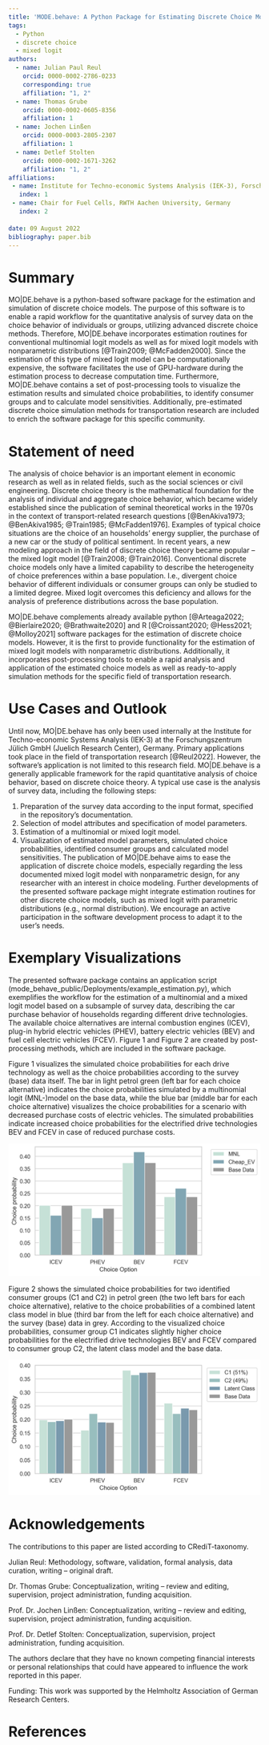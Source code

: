 ```yaml
---
title: 'MODE.behave: A Python Package for Estimating Discrete Choice Models'
tags:
  - Python
  - discrete choice
  - mixed logit
authors:
  - name: Julian Paul Reul
    orcid: 0000-0002-2786-0233
    corresponding: true
    affiliation: "1, 2"
  - name: Thomas Grube
    orcid: 0000-0002-0605-8356
    affiliation: 1
  - name: Jochen Linßen
    orcid: 0000-0003-2805-2307
    affiliation: 1
  - name: Detlef Stolten
    orcid: 0000-0002-1671-3262
    affiliation: "1, 2"
affiliations:
 - name: Institute for Techno-economic Systems Analysis (IEK-3), Forschungszentrum Jülich GmbH, Germany
   index: 1
 - name: Chair for Fuel Cells, RWTH Aachen University, Germany
   index: 2

date: 09 August 2022
bibliography: paper.bib
---
```


# Summary

MO|DE.behave is a python-based software package for the estimation and 
simulation of discrete choice models. The purpose of this software is to enable 
a rapid workflow for the quantitative analysis of survey data on the choice 
behavior of individuals or groups, utilizing advanced discrete choice methods. 
Therefore, MO|DE.behave incorporates estimation routines for conventional 
multinomial logit models as well as for mixed logit models with nonparametric 
distributions [@Train2009; @McFadden2000]. Since the estimation of this type of 
mixed logit model can be computationally expensive, the software facilitates the 
use of GPU-hardware during the estimation process to decrease computation time. 
Furthermore, MO|DE.behave contains a set of post-processing tools to visualize 
the estimation results and simulated choice probabilities, to identify consumer 
groups and to calculate model sensitivities. Additionally, pre-estimated 
discrete choice simulation methods for transportation research are included to 
enrich the software package for this specific community.

# Statement of need

The analysis of choice behavior is an important element in economic research as 
well as in related fields, such as the social sciences or civil engineering. 
Discrete choice theory is the mathematical foundation for the analysis of 
individual and aggregate choice behavior, which became widely established since 
the publication of seminal theoretical works in the 1970s in the context of 
transport-related research questions [@BenAkiva1973; @BenAkiva1985; @Train1985; @McFadden1976]. 
Examples of typical choice situations are the choice of an households’ 
energy supplier, the purchase of a new car or the study of political sentiment. 
In recent years, a new modeling approach in the field of discrete choice theory 
became popular – the mixed logit model [@Train2008; @Train2016]. 
Conventional discrete choice models only have a limited capability to describe 
the heterogeneity of choice preferences within a base population. 
I.e., divergent choice behavior of different individuals or consumer groups can 
only be studied to a limited degree. Mixed logit overcomes this deficiency and 
allows for the analysis of preference distributions across the base population.

MO|DE.behave complements already available python 
[@Arteaga2022; @Bierlaire2020; @Brathwaite2020] and R 
[@Croissant2020; @Hess2021; @Molloy2021] software packages for the estimation 
of discrete choice models. However, it is the first to provide functionality 
for the estimation of mixed logit models with nonparametric distributions. 
Additionally, it incorporates post-processing tools to enable a rapid analysis 
and application of the estimated choice models as well as ready-to-apply 
simulation methods for the specific field of transportation research.

# Use Cases and Outlook

Until now, MO|DE.behave has only been used internally at the Institute for 
Techno-economic Systems Analysis (IEK-3) at the Forschungszentrum Jülich GmbH 
(Juelich Research Center), Germany. Primary applications took place in the 
field of transportation research [@Reul2022]. 
However, the software’s application is not limited to this research field. 
MO|DE.behave is a generally applicable framework for the rapid quantitative 
analysis of choice behavior, based on discrete choice theory. 
A typical use case is the analysis of survey data, including the following steps:
1. Preparation of the survey data according to the input format, specified in the repository’s documentation.
2. Selection of model attributes and specification of model parameters.
3. Estimation of a multinomial or mixed logit model.
4. Visualization of estimated model parameters, simulated choice probabilities, identified consumer groups and calculated model sensitivities. 
The publication of MO|DE.behave aims to ease the application of discrete choice 
models, especially regarding the less documented mixed logit model with 
nonparametric design, for any researcher with an interest in choice modeling.
Further developments of the presented software package might integrate 
estimation routines for other discrete choice models, such as mixed logit with parametric distributions (e.g., normal distribution). We encourage an active participation in the software development process to adapt it to the user’s needs.

# Exemplary Visualizations

The presented software package contains an application script 
(mode_behave_public/Deployments/example_estimation.py), 
which exemplifies the workflow for the estimation of a multinomial and a 
mixed logit model based on a subsample of survey data, describing the car 
purchase behavior of households regarding different drive technologies. 
The available choice alternatives are internal combustion engines (ICEV), 
plug-in hybrid electric vehicles (PHEV), battery electric vehicles (BEV) and 
fuel cell electric vehicles (FCEV). 
Figure 1 and Figure 2 are created by post-processing methods, which are 
included in the software package.

Figure 1 visualizes the simulated choice probabilities for each drive technology 
as well as the choice probabilities according to the survey (base) data itself. 
The bar in light petrol green (left bar for each choice alternative) indicates 
the choice probabilities simulated by a multinomial logit (MNL-)model on the 
base data, while the blue bar (middle bar for each choice alternative) 
visualizes the choice probabilities for a scenario with decreased purchase 
costs of electric vehicles. The simulated probabilities indicate increased 
choice probabilities for the electrified drive technologies BEV and FCEV in 
case of reduced purchase costs.

![Simulated choice probabilities for a conventional multinomial logit (MNL-)model in comparison to a scenario variation with decreased purchase costs for electric vehicles and the survey (base) data.](imgs/forecast_sensitivity.png)

Figure 2 shows the simulated choice probabilities for two identified consumer 
groups (C1 and C2) in petrol green (the two left bars for each choice alternative), 
relative to the choice probabilities of a combined latent class model in blue 
(third bar from the left for each choice alternative) and the survey (base) 
data in grey. According to the visualized choice probabilities, 
consumer group C1 indicates slightly higher choice probabilities for the 
electrified drive technologies BEV and FCEV compared to consumer group C2, 
the latent class model and the base data.

![Simulated choice probabilities for two identified consumer groups (C1 & C2), a latent class model and the survey (base) data.](imgs/forecast_clustering.png)

# Acknowledgements

The contributions to this paper are listed according to CRediT-taxonomy.

Julian Reul: Methodology, software, validation, formal analysis, data curation, 
writing – original draft.

Dr. Thomas Grube: Conceptualization, writing – review and editing, supervision, 
project administration, funding acquisition.
 
Prof. Dr. Jochen Linßen: Conceptualization, writing – review and editing, 
supervision, project administration, funding acquisition.

Prof. Dr. Detlef Stolten: Conceptualization, supervision, 
project administration, funding acquisition.

The authors declare that they have no known competing financial interests or 
personal relationships that could have appeared to influence the work reported 
in this paper.

Funding: This work was supported by the Helmholtz Association of German Research Centers.

# References